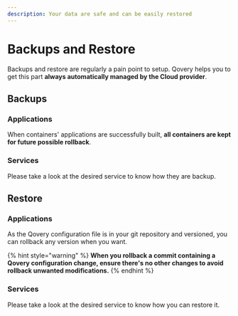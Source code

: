 ```yaml
---
description: Your data are safe and can be easily restored
---
```


# Backups and Restore

Backups and restore are regularly a pain point to setup. Qovery helps you to get this part **always automatically managed by the Cloud provider**.

## Backups

### Applications

When containers' applications are successfully built, **all containers are kept for future possible rollback**.

### Services

Please take a look at the desired service to know how they are backup.

## Restore

### Applications

As the Qovery configuration file is in your git repository and versioned, you can rollback any version when you want.

{% hint style="warning" %}
**When you rollback a commit containing a Qovery configuration change, ensure there's no other changes to avoid rollback unwanted modifications.**
{% endhint %}

### Services

Please take a look at the desired service to know how you can restore it.

